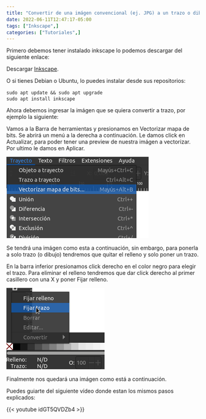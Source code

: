 ```yaml
---
title: "Convertir de una imágen convencional (ej. JPG) a un trazo o dibujo (ej. SVG, PNG?) con Inkscape"
date: 2022-06-11T12:47:17-05:00
tags: ["Inkscape",]
categories: ["Tutoriales",]
---
```


Primero debemos tener instalado inkscape lo podemos descargar del siguiente enlace:

Descargar [Inkscape](https://inkscape.org/release/inkscape-1.2/).

O si tienes Debian o Ubuntu, lo puedes instalar desde sus repositorios:

    sudo apt update && sudo apt upgrade
    sudo apt install inkscape

Ahora debemos ingresar la imágen que se quiera convertir a trazo, por ejemplo la siguiente:

Vamos a la Barra de herramientas y presionamos en Vectorizar mapa de bits. Se abrirá un menú a la derecha a continuación. Le damos click en Actualizar, para poder tener una preview de nuestra imágen a vectorizar. Por ultimo le damos en Aplicar.

![inkscape](/pix/inkscape-1.png)

Se tendrá una imágen como esta a continuación, sin embargo, para ponerla a solo trazo (o dibujo) tendremos que quitar el relleno y solo poner un trazo.

En la barra inferior presionamos click derecho en el color negro para elegir el trazo. Para eliminar el relleno tendremos que dar click derecho al primer casillero con una X y poner Fijar relleno.

![inkscape](/pix/inkscape-2.png)

Finalmente nos quedará una imágen como está a continuación.

Puedes guiarte del siguiente vídeo donde estan los mismos pasos explicados:

{{< youtube idGT5QVDZb4 >}}
